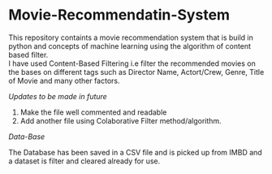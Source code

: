 # Movie-Recommendatin-System
This repository containts a movie recommendation system that is build in python and concepts of machine learning using the algorithm of content based filter.<br>
I have used Content-Based Filtering i.e filter the recommended movies on the bases on different tags such as Director Name, Actort/Crew, Genre, Title of Movie and many other factors.

*Updates to be made in future*
1. Make the file well commented and readable
2. Add another file using Colaborative Filter method/algorithm.

*Data-Base* <br>


The Database has been saved in a CSV file and is picked up from IMBD and a dataset is filter and cleared already for use.
